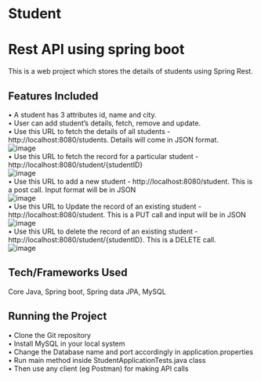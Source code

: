 # Student
# Rest API using spring boot
This is a web project which stores the details of students using Spring Rest.

## Features Included
•	A student has 3 attributes id, name and city.  
•	User can add student’s details, fetch, remove and update.  
•	Use this URL to fetch the details of all students - http://localhost:8080/students. Details will come in JSON format.  
![image](https://user-images.githubusercontent.com/74603090/100546045-2d7ae500-3285-11eb-95f1-5f1832fae3f1.png)  
•	Use this URL to fetch the record for a particular student - http://localhost:8080/student/{studentID}  
![image](https://user-images.githubusercontent.com/74603090/100546074-5307ee80-3285-11eb-8187-9b820c137fa5.png)   
•	Use this URL to add a new student - http://localhost:8080/student. This is a post call. Input format will be in JSON   
![image](https://user-images.githubusercontent.com/74603090/100546096-716dea00-3285-11eb-8364-76a9ab22822c.png)    
•	Use this URL to Update the record of an existing student - http://localhost:8080/student. This is a PUT call and input will be in JSON    
![image](https://user-images.githubusercontent.com/74603090/100546122-92363f80-3285-11eb-90b6-5f0864a0637b.png)    
•	Use this URL to delete the record of an existing student - http://localhost:8080/student/{studentID}. This is a DELETE call.   
![image](https://user-images.githubusercontent.com/74603090/100546147-b09c3b00-3285-11eb-80b7-924a730502bf.png)    

## Tech/Frameworks Used
Core Java, Spring boot, Spring data JPA, MySQL

## Running the Project
•	Clone the Git repository  
•	Install MySQL in your local system  
•	Change the Database name and port accordingly in application.properties  
•	Run main method inside StudentApplicationTests.java class  
•	Then use any client (eg Postman) for making API calls  

 


